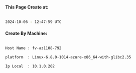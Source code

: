 
   
#### This Page Create at:

```bash

2024-10-06 - 12:47:59 UTC

```

#### Create By Machine:

```bash

Host Name : fv-az1108-792

platform  : Linux-6.8.0-1014-azure-x86_64-with-glibc2.35

Ip Local  : 10.1.0.202

```

